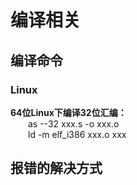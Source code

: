 # 编译相关
## 编译命令
### Linux
**64位Linux下编译32位汇编：**  
&emsp;&emsp;as --32 xxx.s -o xxx.o  
&emsp;&emsp;ld -m elf_i386 xxx.o xxx
## 报错的解决方式
